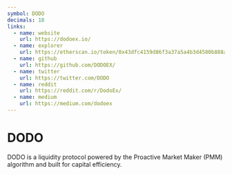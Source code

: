 ```yaml
---
symbol: DODO
decimals: 18
links:
  - name: website
    url: https://dodoex.io/
  - name: explorer
    url: https://etherscan.io/token/0x43dfc4159d86f3a37a5a4b3d4580b888ad7d4ddd
  - name: github
    url: https://github.com/DODOEX/
  - name: twitter
    url: https://twitter.com/DODO
  - name: reddit
    url: https://reddit.com/r/DodoEx/
  - name: medium
    url: https://medium.com/dodoex
---
```


# DODO

DODO is a liquidity protocol powered by the Proactive Market Maker (PMM) algorithm and built for capital efficiency.
